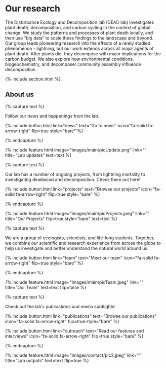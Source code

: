 ---
---

# Our research

The Disturbance Ecology and Decomposition lab (DEAD lab) investigates plant death, decomposition, and carbon cycling in the context of global change. We study the patterns and processes of plant death locally, and then use “big data” to scale these findings to the landscape and beyond. Our group leads pioneering research into the effects of a rarely studied phenomenon - lightning, but our work extends across all major agents of plant death.  After plants die, they decompose with major implications for the carbon budget. We also explore how environmental conditions, biogeochemistry, and decomposer community assembly influence decomposition. 

{% include section.html %}

## About us

{% capture text %}

Follow our news and happenings from the lab.

{%
  include button.html
  link="news"
  text="Go to news"
  icon="fa-solid fa-arrow-right"
  flip=true
  style="bare"
%}

{% endcapture %}

{%
  include feature.html
  image="images/main/picUpdate.png"
  link=""
  title="Lab updates"
  text=text
%}

{% capture text %}

Our lab has a number of ongoing projects, from lightning mortality to investigating deadwood and decomposition. Check them out here!

{%
  include button.html
  link="projects"
  text="Browse our projects"
  icon="fa-solid fa-arrow-right"
  flip=true
  style="bare"
%}

{% endcapture %}

{%
  include feature.html
  image="images/main/picProjects.jpeg"
  link=""
  title="Our Projects"
  flip=true
  style="bare"
  text=text
%}

{% capture text %}

We are a group of ecologists, scientists, and life-long students. Together, we combine our scientific and research experience from across the globe to help us investigate and better understand the natural world around us.

{%
  include button.html
  link="team"
  text="Meet our team"
  icon="fa-solid fa-arrow-right"
  flip=true
  style="bare"
%}

{% endcapture %}

{%
  include feature.html
  image="images/main/picTeam.jpeg"
  link=""
  title="Our Team"
  text=text
  flip=false
%}

{% capture text %}

Check out the lab's publications and media spotlights!

{%
  include button.html
  link="publications"
  text="Browse our publications"
  icon="fa-solid fa-arrow-right"
  flip=true
  style="bare"
%}

{%
  include button.html
  link="outreach"
  text="Read our features and interviews"
  icon="fa-solid fa-arrow-right"
  flip=true
  style="bare"
%}

{% endcapture %}

{%
  include feature.html
  image="images/contact/pic2.jpeg"
  link=""
  title="Lab outputs"
  text=text
  flip=true
%}